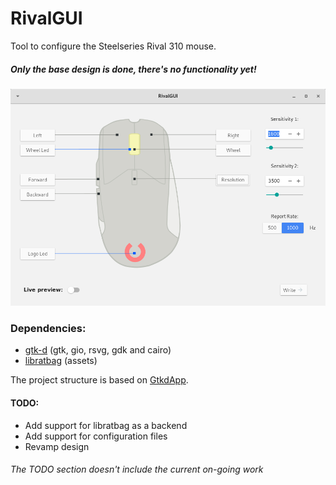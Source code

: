 # RivalGUI

Tool to configure the Steelseries Rival 310 mouse.

##### Only the base design is done, there's no functionality yet!

![Design Preview](docs/preview.png)

### Dependencies:
  * [gtk-d](https://github.com/gtkd-developers/GtkD) (gtk, gio, rsvg, gdk and cairo)
  * [libratbag](https://github.com/libratbag/libratbag) (assets)

The project structure is based on [GtkdApp](https://gitlab.com/csoriano/GtkDApp).

#### TODO:
  * Add support for libratbag as a backend
  * Add support for configuration files
  * Revamp design

###### The TODO section doesn't include the current on-going work